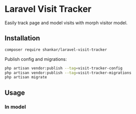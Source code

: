 # Laravel Visit Tracker

Easily track page and model visits with morph visitor model.

## Installation

```bash
composer require shankar/laravel-visit-tracker
```

Publish config and migrations:
```bash
php artisan vendor:publish --tag=visit-tracker-config
php artisan vendor:publish --tag=visit-tracker-migrations
php artisan migrate
```

## Usage

### In model
